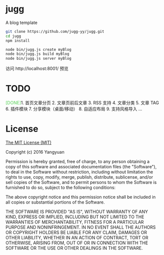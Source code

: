 # jugg
A blog template

```bash
git clone https://github.com/jugg-yy/jugg.git
cd jugg
npm install

node bin/jugg.js create myBlog
node bin/jugg.js build myBlog
node bin/jugg.js server myBlog
```

访问 http://localhost:8001/ 预览

# TODO

<span style="color:#55D055;">[DONE]</span>1. 首页文章分页
2. 文章页前后文章
3. RSS 支持
4. 文章分类
5. 文章 TAG
6. 插件模块
7. 分享模块（桌面/移动）
8. 自适应布局
9. 支持风格导入
...

# License
[The MIT License (MIT)](http://opensource.org/licenses/MIT)

Copyright (c) 2016 Yangyuan

Permission is hereby granted, free of charge, to any person obtaining a copy
of this software and associated documentation files (the "Software"), to deal
in the Software without restriction, including without limitation the rights
to use, copy, modify, merge, publish, distribute, sublicense, and/or sell
copies of the Software, and to permit persons to whom the Software is
furnished to do so, subject to the following conditions:

The above copyright notice and this permission notice shall be included in
all copies or substantial portions of the Software.

THE SOFTWARE IS PROVIDED "AS IS", WITHOUT WARRANTY OF ANY KIND, EXPRESS OR
IMPLIED, INCLUDING BUT NOT LIMITED TO THE WARRANTIES OF MERCHANTABILITY,
FITNESS FOR A PARTICULAR PURPOSE AND NONINFRINGEMENT. IN NO EVENT SHALL THE
AUTHORS OR COPYRIGHT HOLDERS BE LIABLE FOR ANY CLAIM, DAMAGES OR OTHER
LIABILITY, WHETHER IN AN ACTION OF CONTRACT, TORT OR OTHERWISE, ARISING FROM,
OUT OF OR IN CONNECTION WITH THE SOFTWARE OR THE USE OR OTHER DEALINGS IN
THE SOFTWARE.
